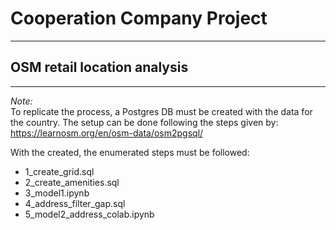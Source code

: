 # Cooperation Company Project
---
## OSM retail location analysis
---
*Note:*<br>
To replicate the process, a Postgres DB must be created with the data for the country. The setup can be done following the steps given by: https://learnosm.org/en/osm-data/osm2pgsql/

With the created, the enumerated steps must be followed:<br>
  *  1_create_grid.sql<br>
  *  2_create_amenities.sql<br>
  *  3_model1.ipynb<br>
  *  4_address_filter_gap.sql<br>
  *  5_model2_address_colab.ipynb<br>
